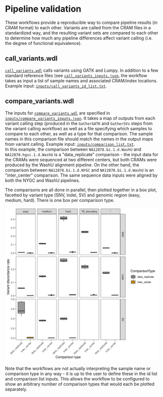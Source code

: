 # Pipeline validation

These workflows provide a reproducible way to compare pipeline results (in CRAM format) to each other.  Variants are called from the CRAM files in a standardized way, and the resulting variant sets are compared to each other to determine how much any pipeline differences affect variant calling (i.e. the degree of functional equivalence).

## call_variants.wdl

[`call_variants.wdl`](call_variants.wdl) calls variants using GATK and Lumpy.  In addition to a few standard reference files (see [`call_variants_inputs.json`](call_variants_inputs.json), the workflow takes as input a list of sample names and associated CRAM/index locations.  Example input: [`inputs/call_variants_id_list.txt`](inputs/call_variants_id_list.txt).

## compare_variants.wdl

The inputs for [`compare_variants.wdl`](compare_variants.wdl) are specified in [`inputs/compare_variants_inputs.json`](inputs/compare_variants_inputs.json).  It takes a map of outputs from each variant calling step (produced in the `GatherGATK` and `GatherSVs` steps from the variant calling workflow) as well as a file specifying which samples to compare to each other, as well as a type for that comparison.  The sample names in this comparison file should match the names in the output maps from variant calling.  Example input: [`inputs/comparison_list.txt`](inputs/comparison_list.txt).  
In this example, the comparison between `NA12878.bi.1.d.WashU` and `NA12878.hgsc.1.d.WashU` is a "data_replicate" comparison - the input data for the CRAMs were sequenced at two different centers, but both CRAMs were produced by the WashU alignment pipeline.  On the other hand, the comparison between `NA12878.bi.1.d.NYGC` and `NA12878.bi.1.d.WashU` is an "inter_center" comparison.  The same sequence data inputs were aligned by both the NYGC and WashU pipelines.

The comparisons are all done in parallel, then plotted together in a box plot, facetted by variant type (SNV, indel, SV) and genomic region (easy, medium, hard).  There is one box per comparison type.

![example plot](comparisons.png)

Note that the workflows are not actually interpreting the sample name or comparison type in any way - it is up to the user to define these in the id list and comparison list inputs.  This allows the workflow to be configured to show an arbitrary number of comparison types that would each be plotted separately.
